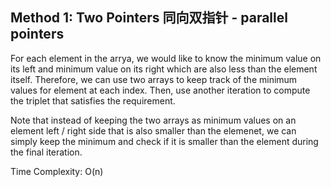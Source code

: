 ## Method 1: Two Pointers 同向双指针 - parallel pointers

For each element in the arrya, we would like to know the minimum value on its left and minimum value on its right which are also less 
than the element itself. Therefore, we can use two arrays to keep track of the minimum values for element at each index. Then, use 
another iteration to compute the triplet that satisfies the requirement.

Note that instead of keeping the two arrays as minimum values on an element left / right side that is also smaller than the elemenet,
we can simply keep the minimum and check if it is smaller than the element during the final iteration.

Time Complexity: O(n)
